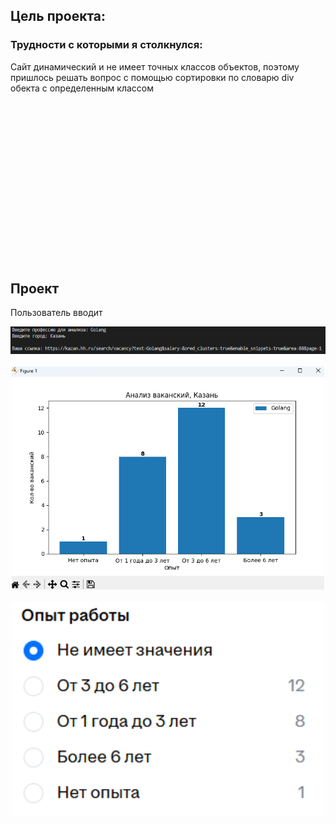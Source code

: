 <h2> Цель проекта: </h2>

<h3> Трудности с которыми я столкнулся: </h3>
Сайт динамический и не имеет точных классов объектов, поэтому пришлось решать вопрос с помощью сортировки по словарю div обекта с определенным классом 


<h2 style="margin-top: 300px;">Проект</h2>

Пользователь вводит
<div align="center">
    <img src="images/code.png" width="1500"><br><br>
    <img src="images/plot.png" width="500"><br><br>
    <img src="images/hh_site.png" width="500">
</div>
